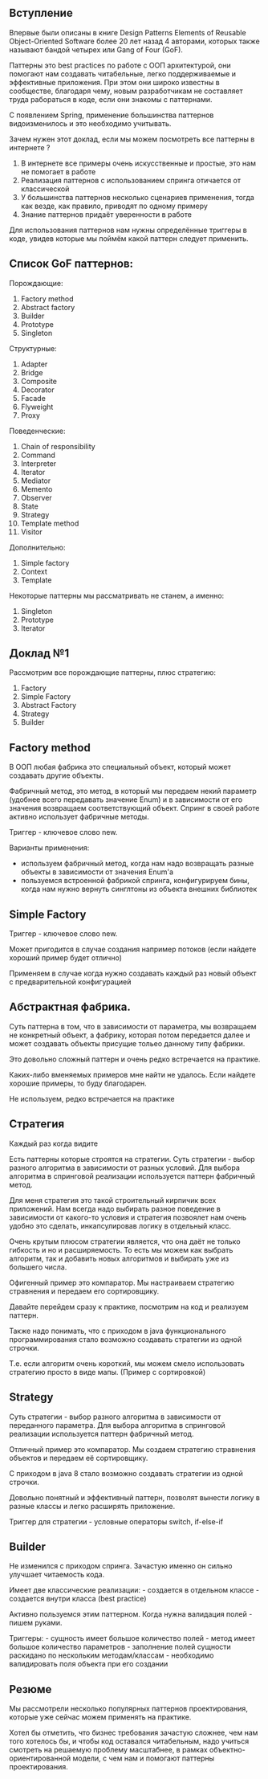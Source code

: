 ## Вступление

Впервые были описаны в книге Design Patterns Elements of Reusable Object-Oriented Software более 20 лет назад 4 авторами, которых также называют бандой четырех или Gang of Four (GoF).

Паттерны это best practices по работе с ООП архитектурой, они помогают нам создавать читабельные, легко поддерживаемые и эффективные приложения. 
При этом они широко известны в сообществе, благодаря чему, новым разработчикам не составляет труда рабораться в коде, если они знакомы с паттернами.

С появлением Spring, применение большинства паттернов видоизменилось и это необходимо учитывать.

Зачем нужен этот доклад, если мы можем посмотреть все паттерны в интернете ?
1. В интернете все примеры очень искусственные и простые, это нам не помогает в работе
2. Реализация паттернов с использованием спринга отичается от классической
3. У большинства паттернов несколько сценариев применения, тогда как везде, как правило, приводят по одному примеру
4. Знание паттернов придаёт уверенности в работе

Для использования паттернов нам нужны определённые триггеры в коде, увидев которые мы поймём какой паттерн следует применить.

## Список GoF паттернов:

Порождающие:
1. Factory method
2. Abstract factory
3. Builder
4. Prototype
5. Singleton

Структурные:
1. Adapter
2. Bridge
3. Composite
4. Decorator
5. Facade
6. Flyweight
7. Proxy

Поведенческие:
1. Chain of responsibility
2. Command
3. Interpreter
4. Iterator
5. Mediator
6. Memento
7. Observer
8. State
9. Strategy
10. Template method
11. Visitor

Дополнительно:
1. Simple factory
2. Context
3. Template

Некоторые паттерны мы рассматривать не станем, а именно:
1. Singleton 
2. Prototype
3. Iterator

## Доклад №1

Рассмотрим все порождающие паттерны, плюс стратегию:
1. Factory
2. Simple Factory
3. Abstract Factory
4. Strategy
5. Builder


## Factory method 

В ООП любая фабрика это специальный объект, который может создавать другие объекты.

Фабричный метод, это метод, в который мы передаем некий параметр (удобнее всего передавать значение Enum) и в зависимости от его значения возвращаем соответствующий объект.
Спринг в своей работе активно использует фабричные методы.

Триггер - ключевое слово new. 

Варианты применения:
- используем фабричный метод, когда нам надо возвращать разные объекты в зависимости от значения Enum'а
- пользуемся встроенной фабрикой спринга, конфигурируем бины, когда нам нужно вернуть синглтоны из объекта внешних библиотек


## Simple Factory

Триггер - ключевое слово new. 

Может пригодится в случае создания например потоков (если найдете хороший пример будет отлично)

Применяем в случае когда нужно создавать каждый раз новый объект с предварительной конфигурацией

	
## Абстрактная фабрика. 

Суть паттерна в том, что в зависимости от параметра, мы возвращаем не конкретный объект, а фабрику, которая потом передается далее и может создавать объекты присущие тольео данному типу фабрики. 

Это довольно сложный паттерн и очень редко встречается на практике. 

Каких-либо вменяемых примеров мне найти не удалось.
Если найдете хорошие примеры, то буду благодарен.

Не используем, редко встречается на практике 


## Стратегия 

Каждый раз когда видите 

Есть паттерны которые строятся на стратегии. 
Суть стратегии - выбор разного алгоритма в зависимости от разных условий. Для выбора алгоритма в спринговой реализации используется паттерн фабричный метод.

Для меня стратегия это такой строительный кирпичик всех приложений. Нам всегда надо выбирать разное поведение в зависимости от какого-то условия и стратегия позвоялет нам очень удобно это сделать, инкапсулировав логику в отдельный класс.

Очень крутым плюсом стратегии является, что она даёт не только гибкость и но и расширяемость. То есть мы можем как выбрать алгоритм, так и добавить новых алгоритмов и выбирать уже из большего числа.

Офигенный пример это компаратор. Мы настраиваем стратегию стравнения и передаем его сортировщику.

Давайте перейдем сразу к практике, посмотрим на код и реализуем паттерн. 

Также надо понимать, что с приходом в java функционального программирования стало возможно создавать стратегии из одной строчки.

Т.е. если алгоритм очень короткий, мы можем смело использовать стратегию просто в виде мапы. (Пример с сортировкой)


## Strategy

Суть стратегии - выбор разного алгоритма в зависимости от переданного параметра. Для выбора алгоритма в спринговой реализации используется паттерн фабричный метод.

Отличный пример это компаратор. Мы создаем стратегию стравнения объектов и передаем её сортировщику.

С приходом в java 8 стало возможно создавать стратегии из одной строчки.

Довольно понятный и эффективный паттерн, позволят вынести логику в разные классы и легко расширять приложение. 

Триггер для стратегии - условные операторы switch, if-else-if 


## Builder

Не изменился с приходом спринга.
Зачастую именно он сильно улучшает читаемость кода.

Имеет две классические реализации:
	- создается в отдельном классе
	- создается внутри класса (best practice)

Активно пользуемся этим паттерном.
Когда нужна валидация полей - пишем руками.

Триггеры:
	- сущность имеет большое количество полей 
	- метод имеет большое количество параметров
	- заполнение полей сущности раскидано по нескольким методам/классам
	- необходимо валидировать поля объекта при его создании


## Резюме 

Мы рассмотрели несколько популярных паттернов проектирования, которые уже сейчас можем применять на практике.

Хотел бы отметить, что бизнес требования зачастую сложнее, чем нам того хотелось бы, и чтобы код оставался читабельным, надо учиться смотреть на решаемую проблему масштабнее, в рамках объектно-ориентированной модели, с чем нам и помогают паттерны проектирования. 
